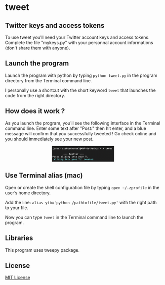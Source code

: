 # tweet

## Twitter keys and access tokens
To use tweet you'll need your Twitter account keys and access tokens. Complete the file "mykeys.py" with your personnal account informations (don't share them with anyone).

## Launch the program
Launch the program with python by typing `python tweet.py` in the program directory from the Terminal command line.

I personally use a shortcut with the short keyword `tweet` that launches the code from the right directory.

## How does it work ?
As you launch the program, you'll see the following interface in the Terminal command line. Enter some text after "Post:" then hit enter, and a blue message will confirm that you successfully tweeted ! Go check online and you should immediately see your new post.

<p align="center">
  <img src="img/newtweet.png" width=40% height=40%>
</p>

## Use Terminal alias (mac)
Open or create the shell configuration file by typing `open ~/.zprofile` in the user’s home directory.

Add the line: `alias ytb='python /pathtofile/tweet.py'` with the right path to your file.

Now you can type `tweet` in the Terminal command line to launch the program.

## Libraries
This program uses tweepy package.

## License
[MIT License](LICENSE)

